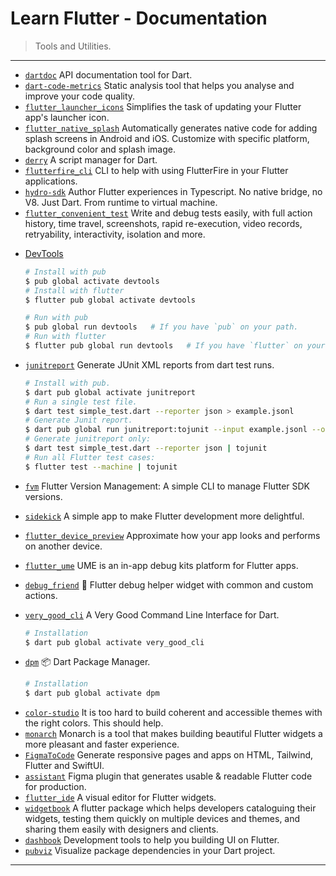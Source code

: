 # Learn Flutter - Documentation

> Tools and Utilities.

---

* [`dartdoc`](https://github.com/dart-lang/dartdoc) API documentation tool for Dart.
* [`dart-code-metrics`](https://github.com/dart-code-checker/dart-code-metrics) Static analysis tool that helps you analyse and improve your code quality.
* [`flutter_launcher_icons`](https://github.com/fluttercommunity/flutter_launcher_icons) Simplifies the task of updating your Flutter app's launcher icon.
* [`flutter_native_splash`](https://github.com/jonbhanson/flutter_native_splash) Automatically generates native code for adding splash screens in Android and iOS. Customize with specific platform, background color and splash image.
* [`derry`](https://github.com/frencojobs/derry) A script manager for Dart.
* [`flutterfire_cli`](https://github.com/invertase/flutterfire_cli) CLI to help with using FlutterFire in your Flutter applications.
* [`hydro-sdk`](https://github.com/hydro-sdk/hydro-sdk) Author Flutter experiences in Typescript. No native bridge, no V8. Just Dart. From runtime to virtual machine.
* [`flutter_convenient_test`](https://github.com/fzyzcjy/flutter_convenient_test) Write and debug tests easily, with full action history, time travel, screenshots, rapid re-execution, video records, retryability, interactivity, isolation and more.

[](.)

* [DevTools](https://flutter.dev/docs/development/tools/devtools/overview)

  ```bash
  # Install with pub
  $ pub global activate devtools
  # Install with flutter
  $ flutter pub global activate devtools
  ```

  ```bash
  # Run with pub
  $ pub global run devtools   # If you have `pub` on your path.
  # Run with flutter
  $ flutter pub global run devtools   # If you have `flutter` on your path.
  ```

* [`junitreport`](https://pub.dev/packages/junitreport) Generate JUnit XML reports from dart test runs.

  ```bash
  # Install with pub.
  $ dart pub global activate junitreport
  # Run a single test file.
  $ dart test simple_test.dart --reporter json > example.jsonl
  # Generate Junit report.
  $ dart pub global run junitreport:tojunit --input example.jsonl --output TEST-report.xml
  # Generate junitreport only:
  $ dart test simple_test.dart --reporter json | tojunit
  # Run all Flutter test cases:
  $ flutter test --machine | tojunit
  ```

* [`fvm`](https://github.com/leoafarias/fvm) Flutter Version Management: A simple CLI to manage Flutter SDK versions.
* [`sidekick`](https://github.com/leoafarias/sidekick) A simple app to make Flutter development more delightful.
* [`flutter_device_preview`](https://github.com/aloisdeniel/flutter_device_preview) Approximate how your app looks and performs on another device.
* [`flutter_ume`](https://github.com/bytedance/flutter_ume) UME is an in-app debug kits platform for Flutter apps.
* [`debug_friend`](https://github.com/Frezyx/debug_friend) 🐛 Flutter debug helper widget with common and custom actions.

[](.)

* [`very_good_cli`](https://github.com/VeryGoodOpenSource/very_good_cli) A Very Good Command Line Interface for Dart.

  ```bash
  # Installation
  $ dart pub global activate very_good_cli
  ```

[](.)

* [`dpm`](https://github.com/rbcprolabs/dpm) 📦 Dart Package Manager.

  ```bash
  # Installation
  $ dart pub global activate dpm
  ```

[](.)

* [`color-studio`](https://github.com/bernaferrari/color-studio) It is too hard to build coherent and accessible themes with the right colors. This should help.
* [`monarch`](https://github.com/Dropsource/monarch) Monarch is a tool that makes building beautiful Flutter widgets a more pleasant and faster experience.
* [`FigmaToCode`](https://github.com/bernaferrari/FigmaToCode) Generate responsive pages and apps on HTML, Tailwind, Flutter and SwiftUI.
* [`assistant`](https://github.com/gridaco/assistant) Figma plugin that generates usable & readable Flutter code for production.
* [`flutter_ide`](https://github.com/Norbert515/flutter_ide) A visual editor for Flutter widgets.
* [`widgetbook`](https://github.com/widgetbook/widgetbook) A flutter package which helps developers cataloguing their widgets, testing them quickly on multiple devices and themes, and sharing them easily with designers and clients.
* [`dashbook`](https://github.com/bluefireteam/dashbook) Development tools to help you building UI on Flutter.
* [`pubviz`](https://github.com/kevmoo/pubviz) Visualize package dependencies in your Dart project.

---

